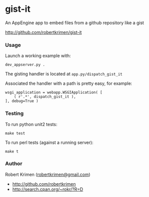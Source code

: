 # gist-it

An AppEngine app to embed files from a github repository like a gist

http://github.com/robertkrimen/gist-it

### Usage

Launch a working example with:

	dev_appserver.py .

The gisting handler is located at ```app.py/dispatch_gist_it```

Associated the handler with a path is pretty easy, for example:

	wsgi_application = webapp.WSGIApplication( [
		( r'.*', dispatch_gist_it ),
	], debug=True )

### Testing

To run python unit2 tests:

	make test

To run perl tests (against a running server):

	make t

### Author

Robert Krimen (robertkrimen@gmail.com)

* http://github.com/robertkrimen
* http://search.cpan.org/~rokr/?R=D
